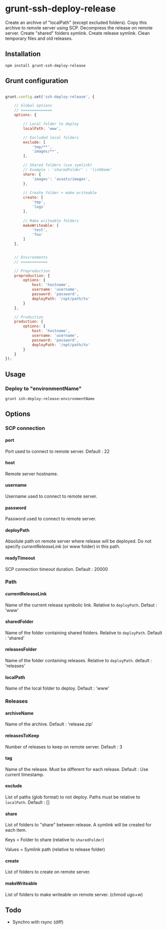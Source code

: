 # grunt-ssh-deploy-release

Create an archive of "localPath" (except excluded folders). 
Copy this archive to remote server using SCP. 
Decompress the release on remote server. 
Create "shared" folders symlink. 
Create release symlink. 
Clean temporary files and old releases.



## Installation

`npm install grunt-ssh-deploy-release`


## Grunt configuration
```js

grunt.config.set('ssh-deploy-release', {

	// Global options
	// ==============
    options: {

    	// Local folder to deploy
        localPath: 'www',

        // Excluded local folders
        exclude: [
            'tmp/**',
            'images/**',
        ],

        // Shared folders (use symlink)
        // Example : 'sharedFolder' : 'linkName'
        share: {
            'images': 'assets/images',
        },
        
        // Create folder + make writeable
        create: [
        	'tmp',
        	'logs'
        ],
        
        // Make writeable folders
        makeWriteable: [
        	'test',
        	'foo'
        ]
    },


    // Environments
    // ============

    // Preproduction
    preproduction: {
        options: {
            host: 'hostname',
            username: 'username',
            password: 'password',
            deployPath: '/opt/path/to'
        }
    },

    // Production
    production: {
        options: {
            host: 'hostname',
            username: 'username',
            password: 'password',
            deployPath: '/opt/path/to'
        }
    }
});
```

## Usage

### Deploy to "environmentName"
`grunt ssh-deploy-release:environmentName`


## Options

### SCP connection

#### port
Port used to connect to remote server.
Default : 22

#### host
Remote server hostname.

#### username
Username used to connect to remote server.

#### password
Password used to connect to remote server.

#### deployPath
Absolute path on remote server where release will be deployed.
Do not specify *currentReleaseLink* (or www folder) in this path.


#### readyTimeout
SCP connection timeout duration.
Default : 20000

### Path
#### currentReleaseLink
Name of the current release symbolic link. Relative to `deployPath`.
Defaut : 'www'

#### sharedFolder
Name of the folder containing shared folders. Relative to `deployPath`.
Default : 'shared'

#### releasesFolder
Name of the folder containing releases. Relative to `deployPath`.
default : 'releases'

#### localPath
Name of the local folder to deploy.
Default : 'www'

### Releases
#### archiveName
Name of the archive.
Default : 'release.zip'

#### releasesToKeep
Number of releases to keep on remote server.
Default : 3

#### tag
Name of the release. Must be different for each release.
Default : Use current timestamp.

#### exclude
List of paths (glob format) to not deploy. Paths must be relative to `localPath`.
Default : []

#### share
List of folders to "share" between release. A symlink will be created for each item.

Keys = Folder to share (relative to `sharedFolder`)

Values = Symlink path  (relative to release folder)

#### create
List of folders to create on remote server.


#### makeWriteable
List of folders to make writeable on remote server. (chmod ugo+w)




## Todo
 - Synchro with rsync (diff)